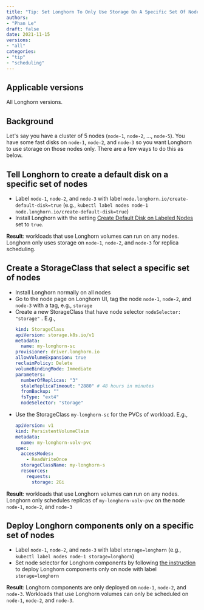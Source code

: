 ```yaml
---
title: "Tip: Set Longhorn To Only Use Storage On A Specific Set Of Nodes"
authors:
- "Phan Le"
draft: false
date: 2021-11-15
versions:
- "all"
categories:
- "tip"
- "scheduling"
---
```


## Applicable versions

All Longhorn versions.

## Background

Let's say you have a cluster of 5 nodes (`node-1`, `node-2`, ..., `node-5`).
You have some fast disks on `node-1`, `node-2`, and `node-3` so you want Longhorn to use storage on those nodes only.
There are a few ways to do this as below.

## Tell Longhorn to create a default disk on a specific set of nodes
* Label `node-1`, `node-2`, and `node-3` with label `node.longhorn.io/create-default-disk=true` (e.g., `kubectl label nodes node-1 node.longhorn.io/create-default-disk=true`)
* Install Longhorn with the setting [Create Default Disk on Labeled Nodes](https://longhorn.io/docs/1.2.2/references/settings/#create-default-disk-on-labeled-nodes) set to `true`.

**Result**: workloads that use Longhorn volumes can run on any nodes. Longhorn only uses storage on `node-1`, `node-2`, and `node-3` for replica scheduling.

## Create a StorageClass that select a specific set of nodes
* Install Longhorn normally on all nodes
* Go to the node page on Longhorn UI, tag the node `node-1`, `node-2`, and `node-3` with a tag, e.g., `storage`
* Create a new StorageClass that have node selector `nodeSelector: "storage"` . E.g.,
  ```yaml
  kind: StorageClass
  apiVersion: storage.k8s.io/v1
  metadata:
    name: my-longhorn-sc
  provisioner: driver.longhorn.io
  allowVolumeExpansion: true
  reclaimPolicy: Delete
  volumeBindingMode: Immediate
  parameters:
    numberOfReplicas: "3"
    staleReplicaTimeout: "2880" # 48 hours in minutes
    fromBackup: ""
    fsType: "ext4"
    nodeSelector: "storage"
  ```
* Use the StorageClass `my-longhorn-sc` for the PVCs of workload. E.g.,
  ```yaml
  apiVersion: v1
  kind: PersistentVolumeClaim
  metadata:
    name: my-longhorn-volv-pvc
  spec:
    accessModes:
      - ReadWriteOnce
    storageClassName: my-longhorn-s
    resources:
      requests:
        storage: 2Gi
  ```
**Result**: workloads that use Longhorn volumes can run on any nodes.
Longhorn only schedules replicas of `my-longhorn-volv-pvc` on the node `node-1`, `node-2`, and `node-3`

## Deploy Longhorn components only on a specific set of nodes
* Label `node-1`, `node-2`, and `node-3` with label `storage=longhorn` (e.g., `kubectl label nodes node-1 storage=longhorn`)
* Set node selector for Longhorn components by following [the instruction](https://longhorn.io/docs/1.2.2/advanced-resources/deploy/node-selector/) to deploy Longhorn components only on node with label `storage=longhorn`

**Result**: Longhorn components are only deployed on `node-1`, `node-2`, and `node-3`.
Workloads that use Longhorn volumes can only be scheduled on  `node-1`, `node-2`, and `node-3`.
